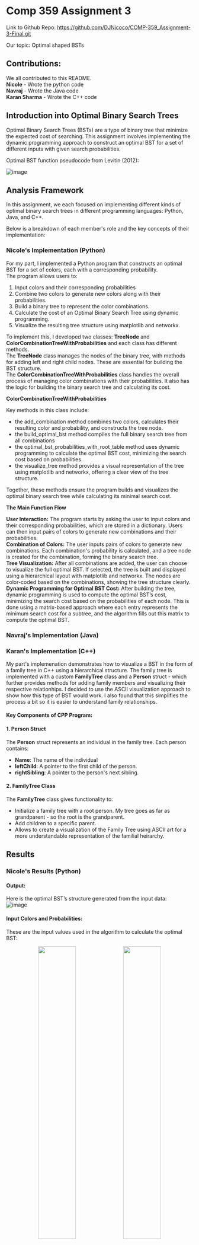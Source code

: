 # Comp 359 Assignment 3

Link to Github Repo: https://github.com/DJNicoco/COMP-359_Assignment-3-Final.git

Our topic: Optimal shaped BSTs

## Contributions:

We all contributed to this README. <br>
**Nicole** - Wrote the python code <br>
**Navraj** - Wrote the Java code <br>
**Karan Sharma** - Wrote the C++ code <br>

## Introduction into Optimal Binary Search Trees

Optimal Binary Search Trees (BSTs) are a type of binary tree that minimize the expected cost of searching. This assignment involves implementing the dynamic programming approach to construct an optimal BST for a set of different inputs with given search probabilities. 

Optimal BST function pseudocode from Levitin (2012): <br>

![image](https://github.com/user-attachments/assets/1b314b6f-9dd1-4da2-8924-3e2abd9d28dd)

## Analysis Framework

In this assignment, we each focused on implementing different kinds of optimal binary search trees in different programming languages: Python, Java, and C++. <br>

Below is a breakdown of each member's role and the key concepts of their implementation: 

### Nicole's Implementation (Python) <br>
For my part, I implemented a Python program that constructs an optimal BST for a set of colors, each with a corresponding probability. <br>
The program allows users to:
1. Input colors and their corresponding probabilities 
2. Combine two colors to generate new colors along with their probabilities.
3. Build a binary tree to represent the color combinations.
4. Calculate the cost of an Optimal Binary Search Tree using dynamic programming.
5. Visualize the resulting tree structure using matplotlib and networkx.

To implement this, I developed two classes: **TreeNode** and **ColorCombinationTreeWithProbabilities** and each class has different methods. <br>
The **TreeNode** class manages the nodes of the binary tree, with methods for adding left and right child nodes. These are essential for building the BST structure. <br>
The **ColorCombinationTreeWithProbabilities** class handles the overall process of managing color combinations with their probabilities. It also has the logic for building the binary search tree and calculating its cost.

**ColorCombinationTreeWithProbabilities** <br>

Key methods in this class include:
- the add_combination method combines two colors, calculates their resulting color and probability, and constructs the tree node.
- the build_optimal_bst method compiles the full binary search tree from all combinations
- the optimal_bst_probabilities_with_root_table method uses dynamic programming to calculate the optimal BST cost, minimizing the search cost based on probabilities.
- the visualize_tree method provides a visual representation of the tree using matplotlib and networkx, offering a clear view of the tree structure. <br>

Together, these methods ensure the program builds and visualizes the optimal binary search tree while calculating its minimal search cost.

**The Main Function Flow** <br>

**User Interaction:** The program starts by asking the user to input colors and their corresponding probabilities, which are stored in a dictionary. Users can then input pairs of colors to generate new combinations and their probabilities. <br>
**Combination of Colors:** The user inputs pairs of colors to generate new combinations. Each combination's probability is calculated, and a tree node is created for the combination, forming the binary search tree. <br>
**Tree Visualization:** After all combinations are added, the user can choose to visualize the full optimal BST. If selected, the tree is built and displayed using a hierarchical layout with matplotlib and networkx. The nodes are color-coded based on the combinations, showing the tree structure clearly. <br>
**Dynamic Programming for Optimal BST Cost:** After building the tree, dynamic programming is used to compute the optimal BST’s cost, minimizing the search cost based on the probabilities of each node. This is done using a matrix-based approach where each entry represents the minimum search cost for a subtree, and the algorithm fills out this matrix to compute the optimal BST. <br>

### Navraj's Implementation (Java) <br>

### Karan's Implementation (C++) <br>

My part's implemenation demonstrates how to visualize a BST in the form of a family tree in C++ using a hierarchical structure. The family tree is implemented with a custom **FamilyTree** class and a **Person** struct - which further provides methods for adding family members and visualizing their respective relationhips. I decided to use the ASCII visualization approach to show how this type of BST would work. I also found that this simplifies the process a bit so it is easier to understand family relationships. 

#### Key Components of CPP Program: <br>

#### 1. Person Struct
The **Person** struct represents an individual in the family tree. 
Each person contains: 
- **Name**: The name of the individual
- **leftChild**: A pointer to the first child of the person.
- **rightSibling**: A pointer to the person's next sibling.

#### 2. FamilyTree Class
The **FamilyTree** class gives functionality to: 
- Initialize a family tree with a root person. My tree goes as far as grandparent - so the root is the grandparent.
- Add children to a specific parent.
- Allows to create a visualization of the Family Tree using ASCII art for a more understandable representation of the familial heirarchy.

## Results

### Nicole's Results (Python) <br>
#### Output:
Here is the optimal BST’s structure generated from the input data: <br>
![image](https://github.com/user-attachments/assets/24e81e2a-ca9d-4e46-a206-d3fead8fb0b7)

#### Input Colors and Probabilities: <br>
These are the input values used in the algorithm to calculate the optimal BST: <br>
<p align="center">
  <img src="https://github.com/user-attachments/assets/583ab9ba-af84-4897-a56a-1773398b2d85" width="45%" />
  <img src="https://github.com/user-attachments/assets/c7ab033e-e12c-4bc0-948e-89ad9ea56cd2" width="45%" />
</p>

#### Full Binary Tree with Probabilities:
This is the visualized optimal BST, showing how the colors combine with their probabilities: <br>
![image](https://github.com/user-attachments/assets/6ac2ebf6-67d2-4bb4-8164-4b7033550d4f)

### Navraj's Results (Python) <br>

### Karan's Results (C++) <br>

## References

Campbell, R. (2024). "Ch 8: Dynamic Programming." Week 10 Slides. <br>
“Optimal Binary Search Tree: DP-24.” GeeksforGeeks, 10 July 2023, www.geeksforgeeks.org/optimal-binary-search-tree-dp-24/ <br>






